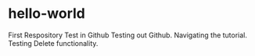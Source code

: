 # hello-world
First Respository Test in Github
Testing out Github.
Navigating the tutorial.
Testing Delete functionality.
